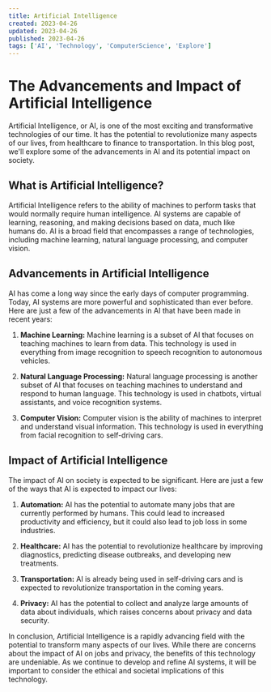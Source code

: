 ```yaml
---
title: Artificial Intelligence
created: 2023-04-26
updated: 2023-04-26
published: 2023-04-26
tags: ['AI', 'Technology', 'ComputerScience', 'Explore']
---
```


# The Advancements and Impact of Artificial Intelligence

Artificial Intelligence, or AI, is one of the most exciting and transformative technologies of our time. It has the potential to revolutionize many aspects of our lives, from healthcare to finance to transportation. In this blog post, we'll explore some of the advancements in AI and its potential impact on society.

## What is Artificial Intelligence?

Artificial Intelligence refers to the ability of machines to perform tasks that would normally require human intelligence. AI systems are capable of learning, reasoning, and making decisions based on data, much like humans do. AI is a broad field that encompasses a range of technologies, including machine learning, natural language processing, and computer vision.

## Advancements in Artificial Intelligence

AI has come a long way since the early days of computer programming. Today, AI systems are more powerful and sophisticated than ever before. Here are just a few of the advancements in AI that have been made in recent years:

1. **Machine Learning:** Machine learning is a subset of AI that focuses on teaching machines to learn from data. This technology is used in everything from image recognition to speech recognition to autonomous vehicles.

2. **Natural Language Processing:** Natural language processing is another subset of AI that focuses on teaching machines to understand and respond to human language. This technology is used in chatbots, virtual assistants, and voice recognition systems.

3. **Computer Vision:** Computer vision is the ability of machines to interpret and understand visual information. This technology is used in everything from facial recognition to self-driving cars.

## Impact of Artificial Intelligence

The impact of AI on society is expected to be significant. Here are just a few of the ways that AI is expected to impact our lives:

1. **Automation:** AI has the potential to automate many jobs that are currently performed by humans. This could lead to increased productivity and efficiency, but it could also lead to job loss in some industries.

2. **Healthcare:** AI has the potential to revolutionize healthcare by improving diagnostics, predicting disease outbreaks, and developing new treatments.

3. **Transportation:** AI is already being used in self-driving cars and is expected to revolutionize transportation in the coming years.

4. **Privacy:** AI has the potential to collect and analyze large amounts of data about individuals, which raises concerns about privacy and data security.

In conclusion, Artificial Intelligence is a rapidly advancing field with the potential to transform many aspects of our lives. While there are concerns about the impact of AI on jobs and privacy, the benefits of this technology are undeniable. As we continue to develop and refine AI systems, it will be important to consider the ethical and societal implications of this technology.
